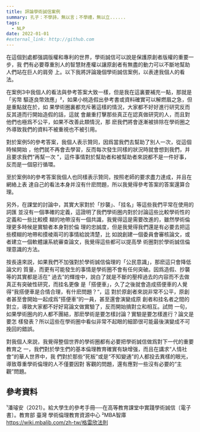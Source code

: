 ```yaml
---
title: 評論學術誠信案例
summary: 孔子：不學詩，無以言；不學禮，無以立......
tags:
  - NLP
date: 2022-01-01
#external_link: http://github.com
---
```


<!--- --->
在這個到處都强調版權和專利的世界，學術誠信可以說是保護原創者版權的重要一步，我
們有必要尊重別人的智慧財產權以讓原創者有無盡的動力可以不斷地幫助人們站在巨人的肩旁
上。以下我將評論幾個學術誠信案例，以表達我個人的看法。

在案例3中我個人的看法與參考答案大致一樣，但是我在這裏要補充一點，那就是「劣幣
驅逐良幣效應」²，如果小桃造假出參考書或資料確實可以解燃眉之急，但是重點就在於，如
果學術圈裏都充斥著這樣的情況，大家都不好好進行研究反而反其道而行開始造假的話，這就
會嚴重打擊那些真正在認真做研究的人，而且對他們也極爲不公平，如果不改善此類情況，那
麽我們將會逐漸被排除在學術圈之外導致我們的資料不被重視也不被引用。

對於案例5的參考答案，我個人表示贊同，因爲當我們去幫助了別人一次，從這個時候開始
，他們就不再會去學習，反而每次發生同樣的狀況時就會想到我們，并且要求我們“再幫一次
”，這件事情對於幫助者和被幫助者來説都不是一件好事，反而是一個惡行循環。

至於案例8的參考答案我個人也同樣表示贊同，按照老師的要求盡力達成，并且在網絡上表
達自己的看法本身并沒有什麽問題，所以我覺得參考答案的答案還算合理。

另外，在課堂的討論中，其實大家對於「抄襲」、「挂名」等這些我們平常在使用的詞匯
並沒有一個準確的定義，這證明了我們學術圈内對於討論這些比較學術性的定義和一些比較模
糊的地帶沒有一個共識，我覺得這是需要改進的，雖然學術倫理更多時候是實驗者本身對於倫
理的忠誠度，但是我覺得我們還是有必要去把這些模糊的地帶和摸棱兩可的事情給說清楚，比
如說創建一個委員會審核論文，或者建立一個軟體讓系統審查論文，我覺得這些都可以提高學
術圈對於學術誠信倫理意識的方法。

按長遠來説，如果我們不加强對於學術誠信倫理的「公民意識」，那麽這只會降低論文的
質量，而更有可能發生的事情是學術圈不會有任何突破。因爲造假、抄襲等的其實都是活在“
過去”的輝煌中，說白了就是不斷的壓榨過去的内容而不去做真正有突破性研究，而挂名更像
是「搭便車」，久了之後就會造成搭便車的人覺得“我搭便車是合情合理，有什麽問題？“，這
對於原創者來説非常不公平，原創者甚至會開始一起成爲”搭便車“的一員，甚至還會演變成原
創者和挂名者之間的對立，導致大家都不好好寫論文做實驗了，反而開始搞對立和相互。試問
一句，如果學術圈内的人都不團結，那麽學術是要怎樣討論？實驗是要怎樣進行？論文是要怎
樣發表？所以這些在學術圈中看似非常不起眼的細節很可能最後演變成不可挽回的錯誤。

對我個人來説，我覺得整個世界的學術圈都有必要把學術誠信做爲對下一代的重要教育之
一，我們對於學生們的基本倫理教育確實有缺增强，而且在講求“人情社會”的華人世界中，我
們對於那些“死板”或是“不知變通”的人都投去異樣的眼光，導致尊重學術倫理的人不僅要因對
客觀的問題，還有應對一些沒有必要的“主觀”問題。


參考資料
----------------------------------------------------------------------------------------------------------------------------------
¹潘璿安（2021）。給大學生的參考手冊──在高等教育課堂中實踐學術誠信〔電子書〕。教育部 臺灣
學術倫理教育資源中心
²MBA智庫 https://wiki.mbalib.com/zh-tw/格雷欣法則